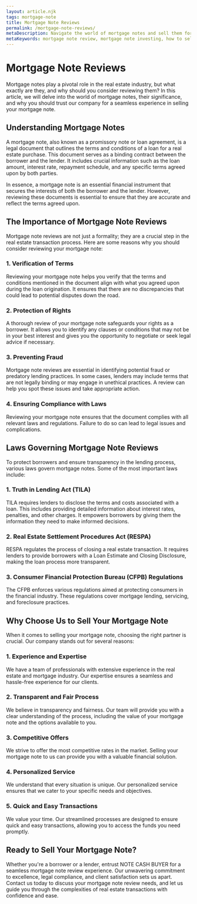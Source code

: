 ```yaml
---
layout: article.njk
tags: mortgage-note
title: Mortgage Note Reviews
permalink: /mortgage-note-reviews/
metaDescription: Navigate the world of mortgage notes and sell them for a profit with our expert guidance.
metaKeywords: mortgage note review, mortgage note investing, how to sell a mortgage note, mortgage note valuation
---
```


# Mortgage Note Reviews

Mortgage notes play a pivotal role in the real estate industry, but what exactly are they, and why should you consider reviewing them? In this article, we will delve into the world of mortgage notes, their significance, and why you should trust our company for a seamless experience in selling your mortgage note.

## Understanding Mortgage Notes

A mortgage note, also known as a promissory note or loan agreement, is a legal document that outlines the terms and conditions of a loan for a real estate purchase. This document serves as a binding contract between the borrower and the lender. It includes crucial information such as the loan amount, interest rate, repayment schedule, and any specific terms agreed upon by both parties.

In essence, a mortgage note is an essential financial instrument that secures the interests of both the borrower and the lender. However, reviewing these documents is essential to ensure that they are accurate and reflect the terms agreed upon.

## The Importance of Mortgage Note Reviews

Mortgage note reviews are not just a formality; they are a crucial step in the real estate transaction process. Here are some reasons why you should consider reviewing your mortgage note:

### 1. **Verification of Terms**

Reviewing your mortgage note helps you verify that the terms and conditions mentioned in the document align with what you agreed upon during the loan origination. It ensures that there are no discrepancies that could lead to potential disputes down the road.

### 2. **Protection of Rights**

A thorough review of your mortgage note safeguards your rights as a borrower. It allows you to identify any clauses or conditions that may not be in your best interest and gives you the opportunity to negotiate or seek legal advice if necessary.

### 3. **Preventing Fraud**

Mortgage note reviews are essential in identifying potential fraud or predatory lending practices. In some cases, lenders may include terms that are not legally binding or may engage in unethical practices. A review can help you spot these issues and take appropriate action.

### 4. **Ensuring Compliance with Laws**

Reviewing your mortgage note ensures that the document complies with all relevant laws and regulations. Failure to do so can lead to legal issues and complications.

## Laws Governing Mortgage Note Reviews

To protect borrowers and ensure transparency in the lending process, various laws govern mortgage notes. Some of the most important laws include:

### 1. **Truth in Lending Act (TILA)**

TILA requires lenders to disclose the terms and costs associated with a loan. This includes providing detailed information about interest rates, penalties, and other charges. It empowers borrowers by giving them the information they need to make informed decisions.

### 2. **Real Estate Settlement Procedures Act (RESPA)**

RESPA regulates the process of closing a real estate transaction. It requires lenders to provide borrowers with a Loan Estimate and Closing Disclosure, making the loan process more transparent.

### 3. **Consumer Financial Protection Bureau (CFPB) Regulations**

The CFPB enforces various regulations aimed at protecting consumers in the financial industry. These regulations cover mortgage lending, servicing, and foreclosure practices.

## Why Choose Us to Sell Your Mortgage Note

When it comes to selling your mortgage note, choosing the right partner is crucial. Our company stands out for several reasons:

### 1. **Experience and Expertise**

We have a team of professionals with extensive experience in the real estate and mortgage industry. Our expertise ensures a seamless and hassle-free experience for our clients.

### 2. **Transparent and Fair Process**

We believe in transparency and fairness. Our team will provide you with a clear understanding of the process, including the value of your mortgage note and the options available to you.

### 3. **Competitive Offers**

We strive to offer the most competitive rates in the market. Selling your mortgage note to us can provide you with a valuable financial solution.

### 4. **Personalized Service**

We understand that every situation is unique. Our personalized service ensures that we cater to your specific needs and objectives.

### 5. **Quick and Easy Transactions**

We value your time. Our streamlined processes are designed to ensure quick and easy transactions, allowing you to access the funds you need promptly.

## Ready to Sell Your Mortgage Note?

Whether you're a borrower or a lender, entrust NOTE CASH BUYER for a seamless mortgage note review experience. Our unwavering commitment to excellence, legal compliance, and client satisfaction sets us apart. Contact us today to discuss your mortgage note review needs, and let us guide you through the complexities of real estate transactions with confidence and ease.